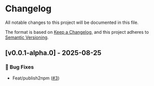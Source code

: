 # Changelog

All notable changes to this project will be documented in this file.

The format is based on [Keep a Changelog](https://keepachangelog.com/en/1.0.0/),
and this project adheres to [Semantic Versioning](https://semver.org/spec/v2.0.0.html).


## [v0.0.1-alpha.0] - 2025-08-25

### 🐛 Bug Fixes
- Feat/publish2npm ([#3](https://github.com/snailuu/test-action-patch/pull/3))


